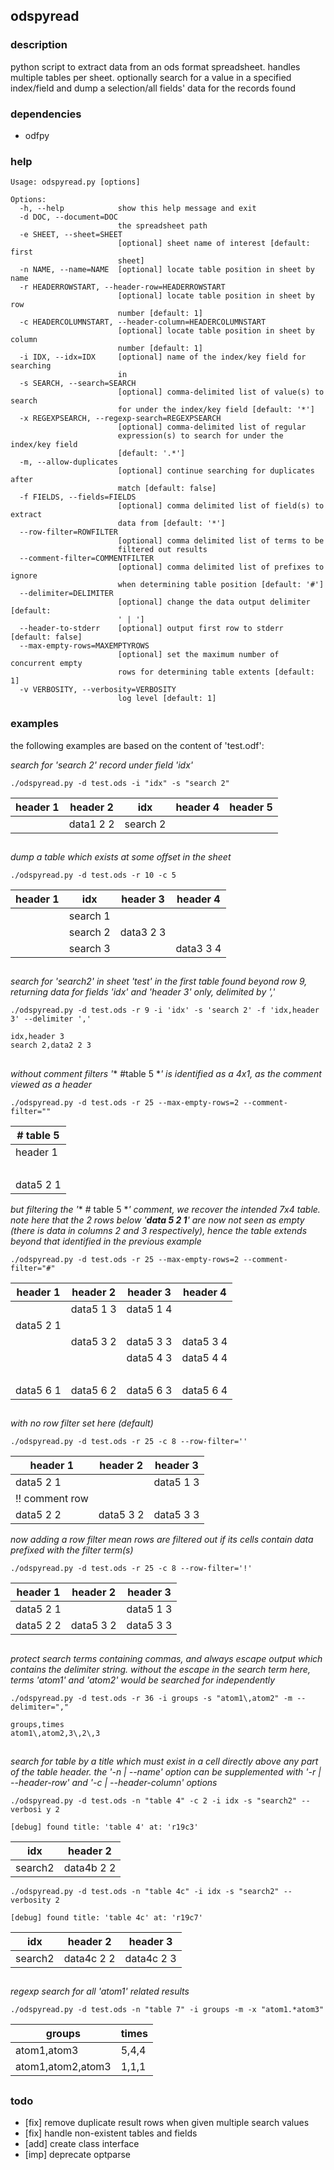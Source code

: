 
## odspyread

### description
python script to extract data from an ods format spreadsheet. handles multiple tables per sheet. optionally search for a value in a specified index/field and dump a selection/all fields' data for the records found

### dependencies
- odfpy

### help

```
Usage: odspyread.py [options]

Options:
  -h, --help            show this help message and exit
  -d DOC, --document=DOC
                        the spreadsheet path
  -e SHEET, --sheet=SHEET
                        [optional] sheet name of interest [default: first
                        sheet]
  -n NAME, --name=NAME  [optional] locate table position in sheet by name
  -r HEADERROWSTART, --header-row=HEADERROWSTART
                        [optional] locate table position in sheet by row
                        number [default: 1]
  -c HEADERCOLUMNSTART, --header-column=HEADERCOLUMNSTART
                        [optional] locate table position in sheet by column
                        number [default: 1]
  -i IDX, --idx=IDX     [optional] name of the index/key field for searching
                        in
  -s SEARCH, --search=SEARCH
                        [optional] comma-delimited list of value(s) to search
                        for under the index/key field [default: '*']
  -x REGEXPSEARCH, --regexp-search=REGEXPSEARCH
                        [optional] comma-delimited list of regular
                        expression(s) to search for under the index/key field
                        [default: '.*']
  -m, --allow-duplicates
                        [optional] continue searching for duplicates after
                        match [default: false]
  -f FIELDS, --fields=FIELDS
                        [optional] comma delimited list of field(s) to extract
                        data from [default: '*']
  --row-filter=ROWFILTER
                        [optional] comma delimited list of terms to be
                        filtered out results
  --comment-filter=COMMENTFILTER
                        [optional] comma delimited list of prefixes to ignore
                        when determining table position [default: '#']
  --delimiter=DELIMITER
                        [optional] change the data output delimiter [default:
                        ' | ']
  --header-to-stderr    [optional] output first row to stderr [default: false]
  --max-empty-rows=MAXEMPTYROWS
                        [optional] set the maximum number of concurrent empty
                        rows for determining table extents [default: 1]
  -v VERBOSITY, --verbosity=VERBOSITY
                        log level [default: 1]
```

### examples


the following examples are based on the content of 'test.odf':

*search for 'search 2' record under field 'idx'*

`./odspyread.py -d test.ods -i "idx" -s "search 2"`

| header 1 | header 2| idx | header 4 | header 5 |
|---|---|---|---|---|
|  | data1 2 2 | search 2 |  |  |

## <p></p>

*dump a table which exists at some offset in the sheet*

`./odspyread.py -d test.ods -r 10 -c 5`

| header 1 | idx | header 3 | header 4 |
|---|---|---|---|
|  | search 1 |  |  |
|  | search 2 | data3 2 3 |  |
|  | search 3 |  | data3 3 4 |

## <p></p>

*search for 'search2' in sheet 'test' in the first table found beyond row 9, returning data for fields 'idx' and 'header 3' only, delimited by ','*

`./odspyread.py -d test.ods -r 9 -i 'idx' -s 'search 2' -f 'idx,header 3' --delimiter ','`

    idx,header 3
    search 2,data2 2 3

## <p></p>

*without comment filters '** #table 5 **' is identified as a 4x1, as the comment viewed as a header*

`./odspyread.py -d test.ods -r 25 --max-empty-rows=2 --comment-filter=""`

| # table 5 |
|---|
| header 1 |
| &nbsp; |
| data5 2 1 |

*but filtering the '** # table 5 **' comment, we recover the intended 7x4 table. note here that the 2 rows below '**data 5 2 1**' are now not seen as empty (there is data in columns 2 and 3 respectively), hence the table extends beyond that identified in the previous example*

`./odspyread.py -d test.ods -r 25 --max-empty-rows=2 --comment-filter="#"`

| header 1 | header 2 | header 3 | header 4 |
|---|---|---|---|
|  | data5 1 3 | data5 1 4 |
| data5 2 1 |  |  |  |
|  | data5 3 2 | data5 3 3 | data5 3 4 |
|  |  | data5 4 3 | data5 4 4 |
| &nbsp; |  |  |  |
| data5 6 1 | data5 6 2 | data5 6 3 | data5 6 4 |

## <p></p>

*with no row filter set here (default)*

`./odspyread.py -d test.ods -r 25 -c 8 --row-filter=''`

| header 1 | header 2 | header 3 |
|---|---|---|
| data5 2 1 |  | data5 1 3 |
| !! comment row |  |  |
| data5 2 2 | data5 3 2 | data5 3 3 |

*now adding a row filter mean rows are filtered out if its cells contain data prefixed with the filter term(s)*

`./odspyread.py -d test.ods -r 25 -c 8 --row-filter='!'`

| header 1 | header 2 | header 3 |
|---|---|---|
| data5 2 1 |  | data5 1 3 |
| data5 2 2 | data5 3 2 | data5 3 3 |

## <p></p>

*protect search terms containing commas, and always escape output which contains the delimiter string. without the escape in the search term here, terms 'atom1' and 'atom2' would be searched for independently*

`./odspyread.py -d test.ods -r 36 -i groups -s "atom1\,atom2" -m --delimiter=","`

    groups,times
    atom1\,atom2,3\,2\,3

## <p></p>

*search for table by a title which must exist in a cell directly above any part of the table header. the '-n | --name' option can be supplemented with '-r | --header-row' and '-c | --header-column' options*

`./odspyread.py -d test.ods -n "table 4" -c 2 -i idx -s "search2" --verbosi y 2`

`[debug] found title: 'table 4' at: 'r19c3'`

| idx | header 2 |
|---|---|
| search2 | data4b 2 2 |

`./odspyread.py -d test.ods -n "table 4c" -i idx -s "search2" --verbosity 2`

`[debug] found title: 'table 4c' at: 'r19c7'`

| idx | header 2 | header 3 |
|---|---|---|
| search2 | data4c 2 2 | data4c 2 3 |

## <p></p>

*regexp search for all 'atom1' related results*

`./odspyread.py -d test.ods -n "table 7" -i groups -m -x "atom1.*atom3"`

| groups | times |
|---|---|
| atom1,atom3 | 5,4,4 |
| atom1,atom2,atom3 | 1,1,1 |

## <p></p>

### todo
- [fix] remove duplicate result rows when given multiple search values
- [fix] handle non-existent tables and fields
- [add] create class interface
- [imp] deprecate optparse
